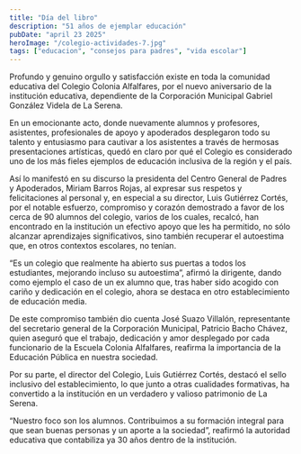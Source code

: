 ```yaml
---
title: "Día del libro"
description: "51 años de ejemplar educación"
pubDate: "april 23 2025"
heroImage: "/colegio-actividades-7.jpg"
tags: ["educacion", "consejos para padres", "vida escolar"]
---
```


Profundo y genuino orgullo y satisfacción existe en toda la comunidad educativa del Colegio Colonia Alfalfares, por el nuevo aniversario de la institución educativa, dependiente de la Corporación Municipal Gabriel González Videla de La Serena.

En un emocionante acto, donde nuevamente alumnos y profesores, asistentes, profesionales de apoyo y apoderados desplegaron todo su talento y entusiasmo para cautivar a los asistentes a través de hermosas presentaciones artísticas, quedó en claro por qué el Colegio es considerado uno de los más fieles ejemplos de educación inclusiva de la región y el país.

Así lo manifestó en su discurso la presidenta del Centro General de Padres y Apoderados, Miriam Barros Rojas, al expresar sus respetos y felicitaciones al personal y, en especial a su director, Luis Gutiérrez Cortés, por el notable esfuerzo, compromiso y corazón demostrado a favor de los cerca de 90 alumnos del colegio, varios de los cuales, recalcó, han encontrado en la institución un efectivo apoyo que les ha permitido, no sólo alcanzar aprendizajes significativos, sino también recuperar el autoestima que, en otros contextos escolares, no tenían.

“Es un colegio que realmente ha abierto sus puertas a todos los estudiantes, mejorando incluso su autoestima”, afirmó la dirigente, dando como ejemplo el caso de un ex alumno que, tras haber sido acogido con cariño y dedicación en el colegio, ahora se destaca en otro establecimiento de educación media.

De este compromiso también dio cuenta José Suazo Villalón, representante del secretario general de la Corporación Municipal, Patricio Bacho Chávez, quien aseguró que el trabajo, dedicación y amor desplegado por cada funcionario de la Escuela Colonia Alfalfares, reafirma la importancia de la Educación Pública en nuestra sociedad.

Por su parte, el director del Colegio, Luis Gutiérrez Cortés, destacó el sello inclusivo del establecimiento, lo que junto a otras cualidades formativas, ha convertido a la institución en un verdadero y valioso patrimonio de La Serena.

“Nuestro foco son los alumnos. Contribuimos a su formación integral para que sean buenas personas y un aporte a la sociedad”, reafirmó la autoridad educativa que contabiliza ya 30 años dentro de la institución.
